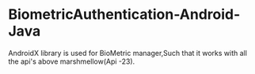 # BiometricAuthentication-Android-Java
AndroidX library is used for BioMetric manager,Such that it works with all the api's above marshmellow(Api -23).
